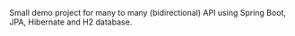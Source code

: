 Small demo project for many to many (bidirectional) API using Spring Boot, JPA, Hibernate and H2 database.
